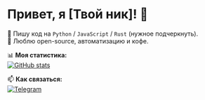 # Привет, я [Твой ник]! 👋  

🚀 Пишу код на `Python` / `JavaScript` / `Rust` (нужное подчеркнуть).  
🎯 Люблю open-source, автоматизацию и кофе.  

📊 **Моя статистика:**  
[![GitHub stats](https://github-readme-stats.vercel.app/api?nousway=nousway&show_icons=true&theme=radical)](https://github.com/nousway)  

📫 **Как связаться:**  
[![Telegram](https://img.shields.io/badge/-Telegram-26A5E4?logo=telegram)](https://t.me/tsm_ai)  
